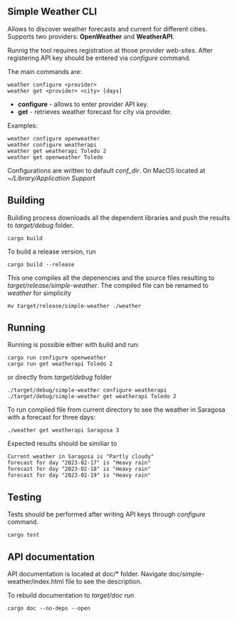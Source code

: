 Simple Weather CLI
------------------

Allows to discover weather forecasts and current for different cities. Supports two providers:
**OpenWeather** and **WeatherAPI**.

Runnig the tool requires registration at those provider web-sites. After registering API key should be entered via *configure* command. 

The main commands are:

```
weather configure <provider>
weather get <provider> <city> [days]
```

- **configure** - allows to enter provider API key.
- **get** - retrieves weather forecast for city via provider.

Examples:

```
weather configure openweather
weather configure weatherapi
weather get weatherapi Toledo 2
weather get openweather Toledo
```

Configurations are written to default *conf_dir*. On MacOS located at *~/Library/Application Support*

Building
--------
Building process downloads all the dependent libraries and push the results to *target/debug* folder.

```
cargo build
```

To build a release version, run
```
cargo build --release
```

This one compiles all the depenencies and the source files resulting to *target/release/simple-weather*. The compiled file can be renamed to *weather* for simplicity

```
mv target/release/simple-weather ./weather 
```

Running
-------
Running is possible either with build and run:
```
cargo run configure openweather
cargo run get weatherapi Toledo 2
```

or directly from *target/debug* folder

```
./target/debug/simple-weather configure weatherapi
./target/debug/simple-weather get weatherapi Toledo 2
```

To run complied file from current directory to see the weather in Saragosa with a forecast for three days:

```
./weather get weatherapi Saragosa 3
```

Expected results should be similiar to 
```
Current weather in Saragosa is "Partly cloudy"
forecast for day "2023-02-17" is "Heavy rain"
forecast for day "2023-02-18" is "Heavy rain"
forecast for day "2023-02-19" is "Heavy rain"
```

Testing
-------
Tests should be performed after writing API keys through *configure* command.
```
cargo test
```

API documentation
-----------------
API documentation is located at doc/* folder. Navigate doc/simple-weather/index.html file to see the description. 

To rebuild documentation to *target/doc* run
```
cargo doc --no-deps --open
```
